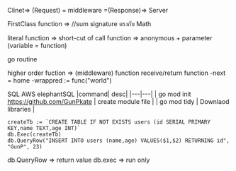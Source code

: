 Clinet=> (Request) = middleware =(Response)=> Server

FirstClass function =>
//sum signature ตรงกับ Math

literal function => short-cut of call function => anonymous + parameter (variable = function)

go routine

higher order fuction => (middleware) function receive/return function
-next = home
-wrappred := func("world")

SQL AWS elephantSQL
|command| desc|
|---|---|
| go mod init https://github.com/GunPkate | create module file |
| go mod tidy | Downlaod libraries |

```
createTb := `CREATE TABLE IF NOT EXISTS users (id SERIAL PRIMARY KEY,name TEXT,age INT)`
db.Exec(createTb)
db.QueryRow("INSERT INTO users (name,age) VALUES($1,$2) RETURNING id", "GunP", 23)
```

db.QueryRow => return value
db.exec => run only
